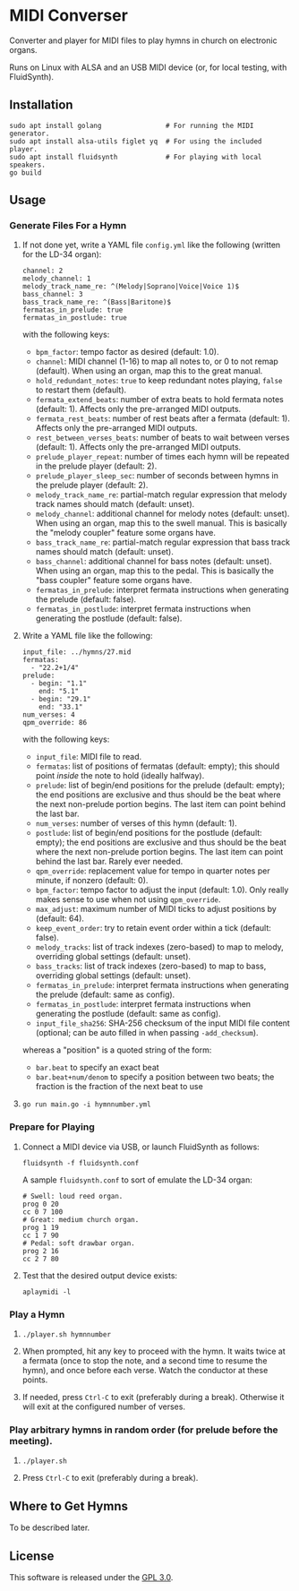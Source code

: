 # MIDI Converser

Converter and player for MIDI files to play hymns in church on
electronic organs.

Runs on Linux with ALSA and an USB MIDI device (or, for local testing,
with FluidSynth).

## Installation

    sudo apt install golang                # For running the MIDI generator.
    sudo apt install alsa-utils figlet yq  # For using the included player.
    sudo apt install fluidsynth            # For playing with local speakers.
    go build

## Usage

### Generate Files For a Hymn

1.  If not done yet, write a YAML file `config.yml` like the following
    (written for the LD-34 organ):

        channel: 2
        melody_channel: 1
        melody_track_name_re: ^(Melody|Soprano|Voice|Voice 1)$
        bass_channel: 3
        bass_track_name_re: ^(Bass|Baritone)$
        fermatas_in_prelude: true
        fermatas_in_postlude: true

    with the following keys:

    - `bpm_factor`: tempo factor as desired (default: 1.0).
    - `channel`: MIDI channel (1-16) to map all notes to, or 0 to not
      remap (default). When using an organ, map this to the great
      manual.
    - `hold_redundant_notes`: `true` to keep redundant notes playing,
      `false` to restart them (default).
    - `fermata_extend_beats`: number of extra beats to hold fermata
      notes (default: 1). Affects only the pre-arranged MIDI outputs.
    - `fermata_rest_beats`: number of rest beats after a fermata
      (default: 1). Affects only the pre-arranged MIDI outputs.
    - `rest_between_verses_beats`: number of beats to wait between
      verses (default: 1). Affects only the pre-arranged MIDI outputs.
    - `prelude_player_repeat`: number of times each hymn will be
      repeated in the prelude player (default: 2).
    - `prelude_player_sleep_sec`: number of seconds between hymns in the
      prelude player (default: 2).
    - `melody_track_name_re`: partial-match regular expression that
      melody track names should match (default: unset).
    - `melody_channel`: additional channel for melody notes (default:
      unset). When using an organ, map this to the swell manual. This is
      basically the "melody coupler" feature some organs have.
    - `bass_track_name_re`: partial-match regular expression that bass
      track names should match (default: unset).
    - `bass_channel`: additional channel for bass notes (default:
      unset). When using an organ, map this to the pedal. This is
      basically the "bass coupler" feature some organs have.
    - `fermatas_in_prelude`: interpret fermata instructions when
      generating the prelude (default: false).
    - `fermatas_in_postlude`: interpret fermata instructions when
      generating the postlude (default: false).

2.  Write a YAML file like the following:

        input_file: ../hymns/27.mid
        fermatas:
          - "22.2+1/4"
        prelude:
          - begin: "1.1"
            end: "5.1"
          - begin: "29.1"
            end: "33.1"
        num_verses: 4
        qpm_override: 86

    with the following keys:

    - `input_file`: MIDI file to read.
    - `fermatas`: list of positions of fermatas (default: empty); this
      should point *inside* the note to hold (ideally halfway).
    - `prelude`: list of begin/end positions for the prelude (default:
      empty); the end positions are exclusive and thus should be the
      beat where the next non-prelude portion begins. The last item can
      point behind the last bar.
    - `num_verses`: number of verses of this hymn (default: 1).
    - `postlude`: list of begin/end positions for the postlude (default:
      empty); the end positions are exclusive and thus should be the
      beat where the next non-prelude portion begins. The last item can
      point behind the last bar. Rarely ever needed.
    - `qpm_override`: replacement value for tempo in quarter notes per
      minute, if nonzero (default: 0).
    - `bpm_factor`: tempo factor to adjust the input (default: 1.0).
      Only really makes sense to use when not using `qpm_override`.
    - `max_adjust`: maximum number of MIDI ticks to adjust positions by
      (default: 64).
    - `keep_event_order`: try to retain event order within a tick
      (default: false).
    - `melody_tracks`: list of track indexes (zero-based) to map to
      melody, overriding global settings (default: unset).
    - `bass_tracks`: list of track indexes (zero-based) to map to bass,
      overriding global settings (default: unset).
    - `fermatas_in_prelude`: interpret fermata instructions when
      generating the prelude (default: same as config).
    - `fermatas_in_postlude`: interpret fermata instructions when
      generating the postlude (default: same as config).
    - `input_file_sha256`: SHA-256 checksum of the input MIDI file
      content (optional; can be auto filled in when passing
      `-add_checksum`).

    whereas a "position" is a quoted string of the form:

    - `bar.beat` to specify an exact beat
    - `bar.beat+num/denom` to specify a position between two beats; the
      fraction is the fraction of the next beat to use

3.  `go run main.go -i hymnnumber.yml`

### Prepare for Playing

1.  Connect a MIDI device via USB, or launch FluidSynth as follows:

        fluidsynth -f fluidsynth.conf

    A sample `fluidsynth.conf` to sort of emulate the LD-34 organ:

        # Swell: loud reed organ.
        prog 0 20
        cc 0 7 100
        # Great: medium church organ.
        prog 1 19
        cc 1 7 90
        # Pedal: soft drawbar organ.
        prog 2 16
        cc 2 7 80

2.  Test that the desired output device exists:

        aplaymidi -l

### Play a Hymn

1.  `./player.sh hymnnumber`

2.  When prompted, hit any key to proceed with the hymn. It waits twice
    at a fermata (once to stop the note, and a second time to resume the
    hymn), and once before each verse. Watch the conductor at these
    points.

3.  If needed, press `Ctrl-C` to exit (preferably during a break).
    Otherwise it will exit at the configured number of verses.

### Play arbitrary hymns in random order (for prelude before the meeting).

1.  `./player.sh`

2.  Press `Ctrl-C` to exit (preferably during a break).

## Where to Get Hymns

To be described later.

## License

This software is released under the [GPL 3.0](COPYING.md).
